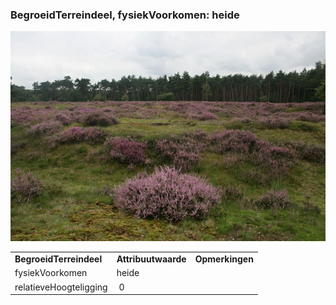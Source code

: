 ### BegroeidTerreindeel, fysiekVoorkomen: heide

![heide.JPG](media/61f78ded220d1f209865de2a877a8c01ddb2461b.jpg)

|                         |                     |                 |
|-------------------------|---------------------|-----------------|
| **BegroeidTerreindeel** | **Attribuutwaarde** | **Opmerkingen** |
| fysiekVoorkomen         | heide               |                 |
| relatieveHoogteligging  |  0                  |                 |
